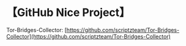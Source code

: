 # 【GitHub Nice Project】

Tor-Bridges-Collector: [https://github.com/scriptzteam/Tor-Bridges-Collector](https://github.com/scriptzteam/Tor-Bridges-Collector)
